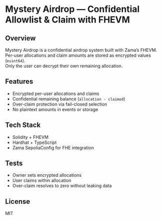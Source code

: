 # Mystery Airdrop — Confidential Allowlist & Claim with FHEVM

## Overview
Mystery Airdrop is a confidential airdrop system built with Zama’s FHEVM.  
Per-user allocations and claim amounts are stored as encrypted values (`euint64`).  
Only the user can decrypt their own remaining allocation.

## Features
- Encrypted per-user allocations and claims
- Confidential remaining balance (`allocation - claimed`)
- Over-claim protection via fail-closed selection
- No plaintext amounts in events or storage

## Tech Stack
- Solidity + FHEVM
- Hardhat + TypeScript
- Zama SepoliaConfig for FHE integration

## Tests
- Owner sets encrypted allocations
- User claims within allocation
- Over-claim resolves to zero without leaking data

## License
MIT
